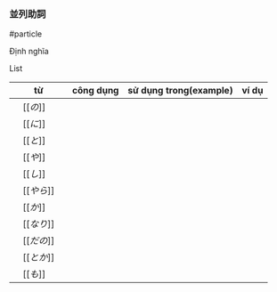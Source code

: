 ### 並列助詞
#particle

Định nghĩa

List

| từ | công dụng |sử dụng trong(example)|ví dụ|
|---|---|---|---|
|　[[_の_]]　||||
|　[[_に_]]　||||
|　[[_と_]]　||||
|　[[_や_]]　||||
|　[[_し_]]　||||
|　[[_やら_]]　||||
|　[[_か_]]　||||
|　[[_なり_]]　||||
|　[[_だの_]]　||||
|　[[_とか_]]　||||
|　[[_も_]]　||||

